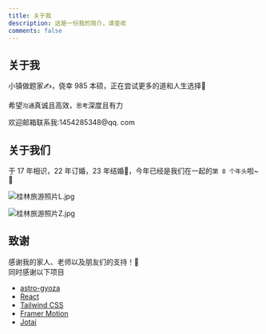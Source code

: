 ```yaml
---
title: 关于我
description: 这是一份我的简介，请查收
comments: false
---
```


## 关于我

小镇做题家✍️，侥幸 985 本硕，正在尝试更多的道和人生选择🖖

希望`沟通`真诚且高效，`思考`深度且有力

欢迎邮箱联系我:1454285348@qq. com

## 关于我们

于 17 年相识，22 年订婚，23 年结婚💍，今年已经是我们在一起的`第 8 个年头`啦~💒

![桂林旅游照片L.jpg](https://gitee.com/li_yu_long_666/obsidian-images/raw/master/桂林l.jpg)

![桂林旅游照片Z.jpg](https://gitee.com/li_yu_long_666/obsidian-images/raw/master/桂林z.jpg)

## 致谢

感谢我的家人、老师以及朋友们的支持！👏  
同时感谢以下项目

- [astro-gyoza](https://github.com/lxchapu/astro-gyoza)
- [React](https://reactjs.org/)
- [Tailwind CSS](https://tailwindcss.com/)
- [Framer Motion](https://www.framer.com/motion/)
- [Jotai](https://jotai.org/)
